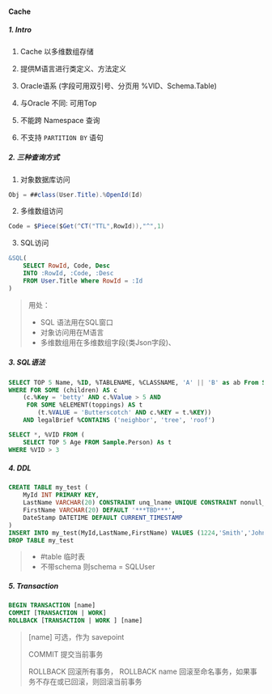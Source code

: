 #### Cache

##### 1. Intro

1. Cache 以多维数组存储

2. 提供M语言进行类定义、方法定义
3. Oracle语系 (字段可用双引号、分页用 %VID、Schema.Table)
4. 与Oracle 不同: 可用Top
5. 不能跨 Namespace 查询
6. 不支持 `PARTITION BY` 语句



##### 2. 三种查询方式

1. 对象数据库访问

```c#
Obj = ##class(User.Title).%OpenId(Id)
```

2. 多维数组访问

```c#
Code = $Piece($Get(^CT("TTL",RowId)),"^",1)
```

3. SQL访问

```sql
&SQL(
	SELECT RowId, Code, Desc
	INTO :RowId, :Code, :Desc
	FROM User.Title Where RowId = :Id
)
```

> 用处：
>
> - SQL 语法用在SQL窗口
> - 对象访问用在M语言
> - 多维数组用在多维数组字段(类Json字段)、

##### 3. SQL语法

```sql
SELECT TOP 5 Name, %ID, %TABLENAME, %CLASSNAME, 'A' || 'B' as ab From Sample.Person
WHERE FOR SOME (children) AS c 
	(c.%Key = 'betty' AND c.%Value > 5 AND
     FOR SOME %ELEMENT(toppings) AS t
     	(t.%VALUE = 'Butterscotch' AND c.%KEY = t.%KEY))
    AND legalBrief %CONTAINS ('neighbor', 'tree', 'roof')
```

```sql
SELECT *, %VID FROM (
    SELECT TOP 5 Age FROM Sample.Person) As t
WHERE %VID > 3
```



##### 4. DDL

```sql
CREATE TABLE my_test (
	MyId INT PRIMARY KEY,
    LastName VARCHAR(20) CONSTRAINT unq_lname UNIQUE CONSTRAINT nonull_lname NOT NULL,
    FirstName VARCHAR(20) DEFAULT '***TBD***',
    DateStamp DATETIME DEFAULT CURRENT_TIMESTAMP
)
INSERT INTO my_test(MyId,LastName,FirstName) VALUES (1224,'Smith','John')
DROP TABLE my_test
```

> - #table  临时表
> - 不带schema 则schema = SQLUser

##### 5. Transaction

```sql
BEGIN TRANSACTION [name]
COMMIT [TRANSACTION | WORK]
ROLLBACK [TRANSACTION | WORK ] [name]
```

> [name] 可选，作为 savepoint
>
> COMMIT 提交当前事务
>
> ROLLBACK 回滚所有事务， ROLLBACK name 回滚至命名事务，如果事务不存在或已回滚，则回滚当前事务